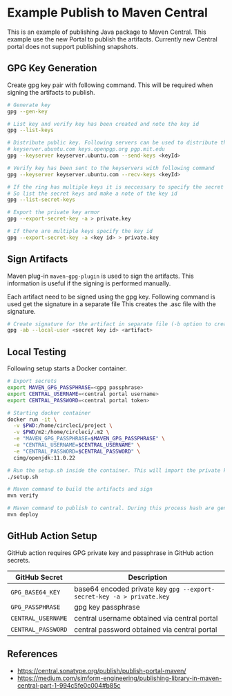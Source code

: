 # Example Publish to Maven Central
This is an example of publishing Java package to Maven Central. This example use the new Portal to publish the artifacts. Currently new Central portal does not support publishing snapshots.

## GPG Key Generation
Create gpg key pair with following command. This will be required when signing the artifacts to publish.
```sh
# Generate key
gpg --gen-key

# List key and verify key has been created and note the key id
gpg --list-keys

# Distribute public key. Following servers can be used to distribute the keys
# keyserver.ubuntu.com keys.openpgp.org pgp.mit.edu
gpg --keyserver keyserver.ubuntu.com --send-keys <keyId>

# Verify key has been sent to the keyservers with following command
gpg --keyserver keyserver.ubuntu.com --recv-keys <keyId>

# If the ring has multiple keys it is neccessary to specify the secret key when signing
# So list the secret keys and make a note of the key id
gpg --list-secret-keys

# Export the private key armor
gpg --export-secret-key -a > private.key

# If there are multiple keys specify the key id
gpg --export-secret-key -a <key id> > private.key
```


## Sign Artifacts
Maven plug-in `maven-gpg-plugin` is used to sign the artifacts. This information is useful if the signing
is performed manually.

Each artifact need to be signed using the gpg key. Following command is used get the signature in a separate file
This creates the <artifact>.asc file with the signature.
```sh
# Create signature for the artifact in separate file (-b option to create separate file)
gpg -ab --local-user <secret key id> <artifact>
```


## Local Testing
Following setup starts a Docker container.
```sh
# Export secrets
export MAVEN_GPG_PASSPHRASE=<gpg passphrase>
export CENTRAL_USERNAME=<central portal username>
export CENTRAL_PASSWORD=<central portal token>

# Starting docker container
docker run -it \
  -v $PWD:/home/circleci/project \
  -v $PWD/m2:/home/circleci/.m2 \
  -e "MAVEN_GPG_PASSPHRASE=$MAVEN_GPG_PASSPHRASE" \
  -e "CENTRAL_USERNAME=$CENTRAL_USERNAME" \
  -e "CENTRAL_PASSWORD=$CENTRAL_PASSWORD" \
  cimg/openjdk:11.0.22

# Run the setup.sh inside the container. This will import the private key
./setup.sh

# Maven command to build the artifacts and sign
mvn verify

# Maven command to publish to central. During this process hash are generated before publish
mvn deploy
```


## GitHub Action Setup
GitHub action requires GPG private key and passphrase in GitHub action secrets.

| GitHub Secret    | Description                                                           |
|------------------|-----------------------------------------------------------------------|
|`GPG_BASE64_KEY`  | base64 encoded private key `gpg --export-secret-key -a > private.key` |
|`GPG_PASSPHRASE`  | gpg key passphrase                                                    |
|`CENTRAL_USERNAME`| central username obtained via central portal                          |
|`CENTRAL_PASSWORD`| central password obtained via central portal                          |


## References
- https://central.sonatype.org/publish/publish-portal-maven/
- https://medium.com/simform-engineering/publishing-library-in-maven-central-part-1-994c5fe0c004#b85c